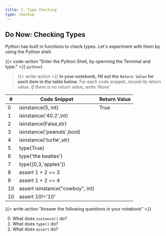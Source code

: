 ```yaml
---
title: 2. Type Checking
type: checkup
---
```

## Do Now: Checking Types

Python has built in functions to check types. Let's experiment with them by using the Python shell.

{{< code-action "Enter the Python Shell, by openning the Terminal and type:" >}} `python3`

> {{< write-action >}} **In your notebook, fill out the `Return Value` for each item in the table below.** For each code snippet, record its return value. *If there is no return value, write 'None'*

|   #   | Code Snippet                                                        | Return Value| 
|------ |------------------------------------------------------------------|---------------|
|   0   | isinstance(5, int)                                        | True         | 
|   1   | isinstance('40.2',int)                                 |               |  
|   2   | isinstance(False,str)                                    |               |   
|   3   | isinstance('peanuts',bool)               |               |      
|   4   | isinstance('turtle',str)               |               |     
|   5   | type(True)     |               |   
|   6   | type('the beatles') |               |   
|   7   | type([0,3,'apples'])    |               |     
|   8   | assert 1 + 2 == 3                         |               |       
|   9   | assert 1 + 2 == 4|               |   
|   10   | assert isinstance("cowboy", int) |               |   
|   10   | assert 10!='10'|               |   


{{< write-action "Answer the following questions in your notebook" >}}

0. What does `instance()` do?
0. What does `type()` do?
0. What does `assert` do?